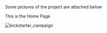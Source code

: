 Some pictures of the project are attached below


This is the Home Page


![kickstarter_campaign](https://github.com/Akshaj31/kickstart-solidity/assets/97737789/7f3b12ff-9638-4a00-b21c-071ac66cd022)


